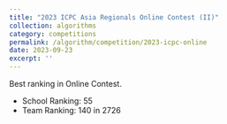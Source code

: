```yaml
---
title: "2023 ICPC Asia Regionals Online Contest (II)"
collection: algorithms
category: competitions
permalink: /algorithm/competition/2023-icpc-online
date: 2023-09-23
excerpt: ''
---
```


Best ranking in Online Contest.

- School Ranking: 55
- Team Ranking: 140 in 2726
